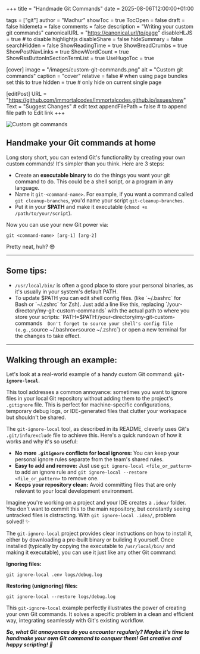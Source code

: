 +++
title = "Handmade Git Commands"
date = 2025-08-06T12:00:00+01:00

tags = ["git"]
author = "Madhur"
showToc = true
TocOpen = false
draft = false
hidemeta = false
comments = false
description = "Writing your custom git commands"
canonicalURL = "https://canonical.url/to/page"
disableHLJS = true # to disable highlightjs
disableShare = false
hideSummary = false
searchHidden = false
ShowReadingTime = true
ShowBreadCrumbs = true
ShowPostNavLinks = true
ShowWordCount = true
ShowRssButtonInSectionTermList = true
UseHugoToc = true

[cover]
image = "/images/custom-git-commands.png"
alt = "Custom git commands"
caption = "cover"
relative = false # when using page bundles set this to true
hidden = true # only hide on current single page

[editPost]
URL = "https://github.com/immortalcodes/immortalcodes.github.io/issues/new"
Text = "Suggest Changes" # edit text
appendFilePath = false # to append file path to Edit link
+++

![Custom git commands](/images/custom-git-commands.png)

## Handmake your Git commands at home

Long story short, you can extend Git's functionality by creating your own custom commands! It's simpler than you think. Here are 3 steps:

- Create an **executable binary** to do the things you want your git command to do. This could be a shell script, or a program in any language.
- Name it `git-<command-name>`. For example, if you want a command called `git cleanup-branches`, you'd name your script `git-cleanup-branches`.
- Put it in your **$PATH** and make it executable (`chmod +x /path/to/your/script`).

Now you can use your new Git power via:

`git <command-name> [arg-1] [arg-2]`

Pretty neat, huh? 😎

---

## Some tips:

- `/usr/local/bin/` is often a good place to store your personal binaries, as it's usually in your system's default PATH.
- To update $PATH you can edit shell config files. (like `~/.bashrc` for Bash or `~/.zshrc` for Zsh).  
Just add a line like this, replacing `/your-directory/my-git-custom-commands` with the actual path to where you store your scripts:  
`PATH=$PATH:/your-directory/my-git-custom-commands`  
Don't forget to source your shell's config file (e.g., `source ~/.bashrc` or `source ~/.zshrc`) or open a new terminal for the changes to take effect.

---

## Walking through an example:

Let's look at a real-world example of a handy custom Git command: **`git-ignore-local`**.

This tool addresses a common annoyance: sometimes you want to ignore files in your local Git repository without adding them to the project's `.gitignore` file. This is perfect for machine-specific configurations, temporary debug logs, or IDE-generated files that clutter your workspace but shouldn't be shared.

The `git-ignore-local` tool, as described in its README, cleverly uses Git's `.git/info/exclude` file to achieve this. Here's a quick rundown of how it works and why it's so useful:

- **No more `.gitignore` conflicts for local ignores:** You can keep your personal ignore rules separate from the team's shared rules.
- **Easy to add and remove:** Just use `git ignore-local <file_or_pattern>` to add an ignore rule and `git ignore-local --restore <file_or_pattern>` to remove one.
- **Keeps your repository clean:** Avoid committing files that are only relevant to your local development environment.

Imagine you're working on a project and your IDE creates a `.idea/` folder. You don't want to commit this to the main repository, but constantly seeing untracked files is distracting. With `git ignore-local .idea/`, problem solved! ✨

The `git-ignore-local` project provides clear instructions on how to install it, either by downloading a pre-built binary or building it yourself. Once installed (typically by copying the executable to `/usr/local/bin/` and making it executable), you can use it just like any other Git command:

**Ignoring files:**

`git ignore-local .env logs/debug.log`

**Restoring (unignoring) files:**

`git ignore-local --restore logs/debug.log`


This `git-ignore-local` example perfectly illustrates the power of creating your own Git commands. It solves a specific problem in a clean and efficient way, integrating seamlessly with Git's existing workflow.

***So, what Git annoyances do _you_ encounter regularly? Maybe it's time to handmake your own Git command to conquer them! Get creative and happy scripting! 🚀***
